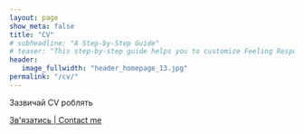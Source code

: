 ```yaml
---
layout: page
show_meta: false
title: "CV"
# subheadline: "A Step-by-Step Guide"
# teaser: "This step-by-step guide helps you to customize Feeling Responsive to your needs."
header:
   image_fullwidth: "header_homepage_13.jpg"
permalink: "/cv/"
---
```


Зазвичай CV роблять

<a class="radius button small" href="{{ site.url }}{{ site.baseurl }}/contact/">Зв'язатись | Contact me</a>
